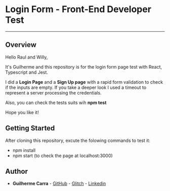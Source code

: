 # Login Form - Front-End Developer Test
---
## Overview
Hello Raul and Willy,

It's Guilherme and this repository is for the login form page test with React, Typescript and Jest.

I did a **Login Page** and a **Sign Up page** with a rapid form validation to check if the inputs are empty.
If you take a deeper look I used a timeout to represent a server processing the credentials.

Also, you can check the tests suits wih **npm test**

Hope you like it!

## Getting Started
After cloning this repository, excute the folowing commands to test it:

* npm install
* npm start (to check the page at localhost:3000)

## Author

* **Guilherme Carra** - [GitHub](https://github.com/GuilhermeCarra/) - [Glitch](https://glitch.com/@GuilhermeCarra/) - [Linkedin](https://www.linkedin.com/in/guilherme-carra/)